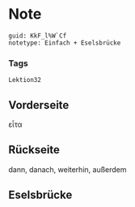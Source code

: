 # Note
```
guid: KkF_l%W`Cf
notetype: Einfach + Eselsbrücke
```

### Tags
```
Lektion32
```

## Vorderseite
εἶτα

## Rückseite
dann, danach, weiterhin, außerdem

## Eselsbrücke

